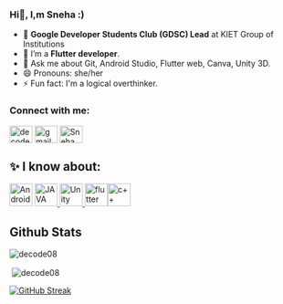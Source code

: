 ### Hi👋, I,m Sneha :)

<!--
**decode08/decode08** is a ✨ _special_ ✨ repository because its `README.md` (this file) appears on your GitHub profile.

Here are some ideas to get you started:


- 👯 I’m looking to collaborate on ...
- 🤔 I’m looking for help with ...
- 💬 Ask me about ...
- 📫 How to reach me: ...
- 😄 Pronouns: ...

-->
- 🙌 **Google Developer Students Club (GDSC) Lead** at KIET Group of Institutions 
- 🤔 I’m a **Flutter developer**.
- 💬 Ask me about Git, Android Studio, Flutter web, Canva, Unity 3D.
- 😄 Pronouns: she/her
- ⚡ Fun fact: I'm a logical overthinker.

<h3 align="left">Connect with me:</h3>
<p align="left">
<a href="https://twitter.com/striking778" target="blank"><img align="center" src="https://raw.githubusercontent.com/rahuldkjain/github-profile-readme-generator/master/src/images/icons/Social/twitter.svg" alt="decode08" height="30" width="40" /></a>
          <a href = "mailto: aggarwalsneha021@gmail.com" target="blank"><img align="center" 
           src= "https://th.bing.com/th/id/R.88d88f1872909358b97ffa695cb97b66?rik=A77az%2fwRYB%2bLrw&riu=http%3a%2f%2flogos-download.com%2fwp-content%2fuploads%2f2016%2f05%2fGmail_logo_icon.png&ehk=8gYQfqc8h6fYCXddKEQE%2blQ7004YVwPu1S2LSHmiUgE%3d&risl=&pid=ImgRaw&r=0"
           alt="gmail" height="30" width="40" /></a>
<a href="https://www.linkedin.com/in/sneha-aggarwal-129530164/" target="blank"><img align="center" src="https://raw.githubusercontent.com/rahuldkjain/github-profile-readme-generator/master/src/images/icons/Social/linked-in-alt.svg" alt="Sneha Aggarwal" height="30" width="40" /></a>

</p>

## ✨ I know about:
<p align="left"> <img src="https://cdn.jsdelivr.net/gh/devicons/devicon/icons/androidstudio/androidstudio-original.svg"
           alt="Android Studio" width="40" height="40"/> </a><a href="https://www.java.com/en/" target="_blank">
         <img src="https://cdn.jsdelivr.net/gh/devicons/devicon/icons/java/java-original-wordmark.svg"
           alt="JAVA" width="40" height="40"/></a><a href="https://unity.com/" target="_blank"> 
            <img src="https://cdn.jsdelivr.net/gh/devicons/devicon/icons/unity/unity-original.svg"
           alt="Unity" width="40" height="40"/><a href="https://flutter.dev/" target="_blank"> 
            <img src="https://cdn.jsdelivr.net/gh/devicons/devicon/icons/flutter/flutter-original.svg"
           alt="flutter" width="40" height="40"/></a><a href="https://isocpp.org//" target="_blank"><img src="https://cdn.jsdelivr.net/gh/devicons/devicon/icons/cplusplus/cplusplus-original.svg"" alt="c++" width="40" height"40"/> </a> </p> 

## Github Stats
<p><img align="left" src="https://github-readme-stats.vercel.app/api/top-langs?username=decode08&show_icons=true&locale=en&layout=compact" alt="decode08" /></p>
<br>
<p>&nbsp;<img align="center" src="https://github-readme-stats.vercel.app/api?username=decode08&show_icons=true&locale=en" alt="decode08" /></p>

[![GitHub Streak](https://github-readme-streak-stats.herokuapp.com?user=decode08&theme=dark&date_format=M%20j%5B%2C%20Y%5D)](https://git.io/streak-stats)
          
